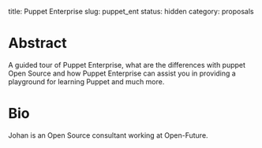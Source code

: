 title: Puppet Enterprise
slug: puppet_ent
status: hidden
category: proposals

# Abstract
A guided tour of Puppet Enterprise, what are the differences with puppet Open Source and how Puppet Enterprise can assist you in  providing a playground for learning Puppet and much more.

# Bio
Johan is an Open Source consultant working at Open-Future.

